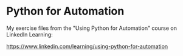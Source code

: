 # Python for Automation
My exercise files from the "Using Python for Automation" course on LinkedIn Learning:

https://www.linkedin.com/learning/using-python-for-automation
